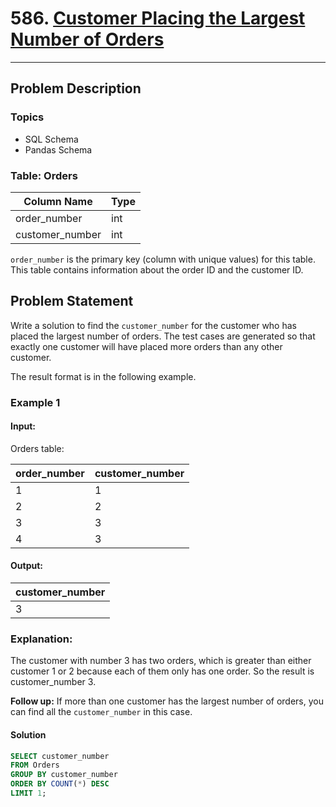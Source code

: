 # 586. [Customer Placing the Largest Number of Orders](https://leetcode.com/problems/customer-placing-the-largest-number-of-orders/)

<hr> <div>

## Problem Description

### Topics
- SQL Schema
- Pandas Schema

### Table: Orders

| Column Name     | Type     |
| --------------- | -------- |
| order_number    | int      |
| customer_number | int      |

`order_number` is the primary key (column with unique values) for this table. This table contains information about the order ID and the customer ID.

## Problem Statement

Write a solution to find the `customer_number` for the customer who has placed the largest number of orders. The test cases are generated so that exactly one customer will have placed more orders than any other customer.

The result format is in the following example.

### Example 1

#### Input:
Orders table:

| order_number | customer_number |
|--------------|-----------------|
| 1            | 1               |
| 2            | 2               |
| 3            | 3               |
| 4            | 3               |

#### Output:
| customer_number |
|-----------------|
| 3               |

### Explanation:
The customer with number 3 has two orders, which is greater than either customer 1 or 2 because each of them only has one order. 
So the result is customer_number 3.

**Follow up:** If more than one customer has the largest number of orders, you can find all the `customer_number` in this case.

#### Solution

```sql
SELECT customer_number
FROM Orders
GROUP BY customer_number
ORDER BY COUNT(*) DESC
LIMIT 1;
